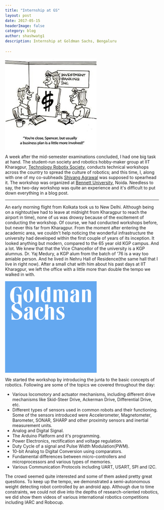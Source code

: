 ```yaml
---
title: "Internship at GS"
layout: post
date: 2017-05-15 
headerImage: false
category: blog
author: shashwatg1
description: Internship at Goldman Sachs, Bengaluru

---
```

<img align="center" src="/assets/images/posts/interngs/businessplans.jpg" width="300" height="300">

A week after the mid-semester examinations concluded, I had one big task at hand. The  student-run society and robotics hobby-maker group at IIT Kharagpur, [Technology Robotix Society](http://robotix.in), conducts technical workshops across the country to spread the culture of robotics; and this time, I, along with one of my co-subheads [Shivang Agrawal](http://www.shivangagrawal.in/) was supposed to spearhead it. The workshop was organized at [Bennett University](http://www.bennett.edu.in/), Noida. Needless to say, the two-day workshop was quite an experience and it's difficult to put down everything in a blog post.

---

An early morning flight from Kolkata took us to New Delhi. Although being on a nightout(we had to leave at midnight from Kharagpur to reach the airport in time), none of us was drowsy because of the excitement of conducting the workshop. Of course, we had conducted workshops before, but never this far from Kharagpur. From the moment after entering the academic area, we couldn't help noticing the wonderful infrastructure the university had developed within the first couple of years of its inception. It looked anything but modern, compared to the 65 year old KGP campus. And a lot.  We knew that that the Vice Chancellor of the university is a KGP alumnus. Dr. Yaj Medury, a KGP alum from the batch of '76 is a way too amiable person. And he lived in Nehru Hall of Residence(the same hall that I live in right now). After a small chat with him about his past days at IIT Kharagpur, we left the office with a little more than double the tempo we walked in with.

<img src="/assets/images/posts/interngs/gs.png" align="center" width="300" height="300">

We started the workshop by introducing the junta to the basic concepts of robotics. Following are some of the topics we covered throughout the day:
- Various locomotory and actuator mechanisms, including different drive mechanisms like Skid-Steer Drive, Ackerman Drive, Differential Drive, etc.
- Different types of sensors used in common robots and their functioning. Some of the sensors introduced were Accelerometer, Magnetometer, Barometer, SONAR, SHARP and other proximity sensors and inertial measurement units.
- Analog and Digital Signal.
- The Arduino Platform and it's programming.
- Power Electronics, rectification and voltage regulation.
- Duty Cycle of a signal and Pulse Width Modulation(PWM).
- 10-bit Analog to Digital Conversion using comparators.
- Fundamental differences between micro-controllers and microprocessors and various types of memories.
- Various Communication Protocols including UART, USART, SPI and I2C.

The crowd seemed quite interested and some of them asked pretty great questions. To keep up the tempo, we demonstrated a semi-autonomous weight detecting robot controlled by an android app. Although due to time constraints, we could not dive into the depths of research-oriented robotics, we did show them videos of various international robotics competitions including IARC and Robocup.
